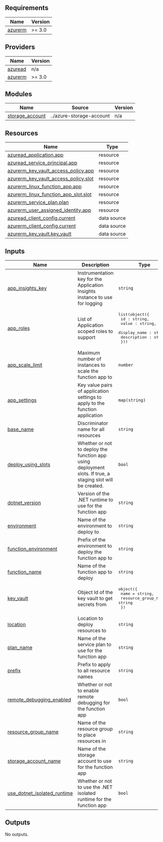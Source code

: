 <!-- BEGIN_TF_DOCS -->
## Requirements

| Name | Version |
|------|---------|
| <a name="requirement_azurerm"></a> [azurerm](#requirement\_azurerm) | >= 3.0 |

## Providers

| Name | Version |
|------|---------|
| <a name="provider_azuread"></a> [azuread](#provider\_azuread) | n/a |
| <a name="provider_azurerm"></a> [azurerm](#provider\_azurerm) | >= 3.0 |

## Modules

| Name | Source | Version |
|------|--------|---------|
| <a name="module_storage_account"></a> [storage\_account](#module\_storage\_account) | ../azure-storage-account | n/a |

## Resources

| Name | Type |
|------|------|
| [azuread_application.app](https://registry.terraform.io/providers/hashicorp/azuread/latest/docs/resources/application) | resource |
| [azuread_service_principal.app](https://registry.terraform.io/providers/hashicorp/azuread/latest/docs/resources/service_principal) | resource |
| [azurerm_key_vault_access_policy.app](https://registry.terraform.io/providers/hashicorp/azurerm/latest/docs/resources/key_vault_access_policy) | resource |
| [azurerm_key_vault_access_policy.slot](https://registry.terraform.io/providers/hashicorp/azurerm/latest/docs/resources/key_vault_access_policy) | resource |
| [azurerm_linux_function_app.app](https://registry.terraform.io/providers/hashicorp/azurerm/latest/docs/resources/linux_function_app) | resource |
| [azurerm_linux_function_app_slot.slot](https://registry.terraform.io/providers/hashicorp/azurerm/latest/docs/resources/linux_function_app_slot) | resource |
| [azurerm_service_plan.plan](https://registry.terraform.io/providers/hashicorp/azurerm/latest/docs/resources/service_plan) | resource |
| [azurerm_user_assigned_identity.app](https://registry.terraform.io/providers/hashicorp/azurerm/latest/docs/resources/user_assigned_identity) | resource |
| [azuread_client_config.current](https://registry.terraform.io/providers/hashicorp/azuread/latest/docs/data-sources/client_config) | data source |
| [azurerm_client_config.current](https://registry.terraform.io/providers/hashicorp/azurerm/latest/docs/data-sources/client_config) | data source |
| [azurerm_key_vault.key_vault](https://registry.terraform.io/providers/hashicorp/azurerm/latest/docs/data-sources/key_vault) | data source |

## Inputs

| Name | Description | Type | Default | Required |
|------|-------------|------|---------|:--------:|
| <a name="input_app_insights_key"></a> [app\_insights\_key](#input\_app\_insights\_key) | Instrumentation key for the Application Insights instance to use for logging | `string` | `null` | no |
| <a name="input_app_roles"></a> [app\_roles](#input\_app\_roles) | List of Application scoped roles to support | <pre>list(object({<br>    id : string,<br>    value : string,<br>    display_name : string,<br>    description : string<br>  }))</pre> | `[]` | no |
| <a name="input_app_scale_limit"></a> [app\_scale\_limit](#input\_app\_scale\_limit) | Maximum number of instances to scale the function app to | `number` | `1` | no |
| <a name="input_app_settings"></a> [app\_settings](#input\_app\_settings) | Key value pairs of application settings to apply to the function application | `map(string)` | `{}` | no |
| <a name="input_base_name"></a> [base\_name](#input\_base\_name) | Discriminator name for all resources | `string` | n/a | yes |
| <a name="input_deploy_using_slots"></a> [deploy\_using\_slots](#input\_deploy\_using\_slots) | Whether or not to deploy the function app using deployment slots. If true, a staging slot will be created. | `bool` | `false` | no |
| <a name="input_dotnet_version"></a> [dotnet\_version](#input\_dotnet\_version) | Version of the .NET runtime to use for the function app | `string` | `"6.0"` | no |
| <a name="input_environment"></a> [environment](#input\_environment) | Name of the environment to deploy to | `string` | n/a | yes |
| <a name="input_function_environment"></a> [function\_environment](#input\_function\_environment) | Prefix of the environment to deploy the function app to | `string` | `"Development"` | no |
| <a name="input_function_name"></a> [function\_name](#input\_function\_name) | Name of the function app to deploy | `string` | `null` | no |
| <a name="input_key_vault"></a> [key\_vault](#input\_key\_vault) | Object Id of the key vault to get secrets from | <pre>object({<br>    name                = string,<br>    resource_group_name = string<br>  })</pre> | `null` | no |
| <a name="input_location"></a> [location](#input\_location) | Location to deploy resources to | `string` | n/a | yes |
| <a name="input_plan_name"></a> [plan\_name](#input\_plan\_name) | Name of the service plan to use for the function app | `string` | `null` | no |
| <a name="input_prefix"></a> [prefix](#input\_prefix) | Prefix to apply to all resource names | `string` | n/a | yes |
| <a name="input_remote_debugging_enabled"></a> [remote\_debugging\_enabled](#input\_remote\_debugging\_enabled) | Whether or not to enable remote debugging for the function app | `bool` | `false` | no |
| <a name="input_resource_group_name"></a> [resource\_group\_name](#input\_resource\_group\_name) | Name of the resource group to place resources in | `string` | n/a | yes |
| <a name="input_storage_account_name"></a> [storage\_account\_name](#input\_storage\_account\_name) | Name of the storage account to use for the function app | `string` | `null` | no |
| <a name="input_use_dotnet_isolated_runtime"></a> [use\_dotnet\_isolated\_runtime](#input\_use\_dotnet\_isolated\_runtime) | Whether or not to use the .NET isolated runtime for the function app | `bool` | `false` | no |

## Outputs

No outputs.
<!-- END_TF_DOCS -->